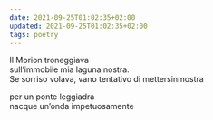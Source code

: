 ```yaml
---
date: 2021-09-25T01:02:35+02:00
updated: 2021-09-25T01:02:35+02:00
tags: poetry
---
```

Il Morion troneggiava  
sull’immobile mia laguna nostra.  
Se sorriso volava,
vano tentativo di mettersinmostra

per un ponte leggiadra  
nacque un’onda impetuosamente  